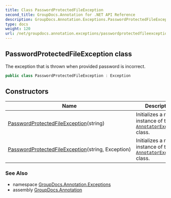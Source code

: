 ```yaml
---
title: Class PasswordProtectedFileException
second_title: GroupDocs.Annotation for .NET API Reference
description: GroupDocs.Annotation.Exceptions.PasswordProtectedFileException class. The exception that is thrown when provided password is incorrect
type: docs
weight: 120
url: /net/groupdocs.annotation.exceptions/passwordprotectedfileexception/
---
```

## PasswordProtectedFileException class

The exception that is thrown when provided password is incorrect.

```csharp
public class PasswordProtectedFileException : Exception
```

## Constructors

| Name | Description |
| --- | --- |
| [PasswordProtectedFileException](passwordprotectedfileexception/#constructor)(string) | Initializes a new instance of the [`AnnotatorException`](../annotatorexception/) class. |
| [PasswordProtectedFileException](passwordprotectedfileexception/#constructor_1)(string, Exception) | Initializes a new instance of the [`AnnotatorException`](../annotatorexception/) class. |

### See Also

* namespace [GroupDocs.Annotation.Exceptions](../../groupdocs.annotation.exceptions/)
* assembly [GroupDocs.Annotation](../../)


